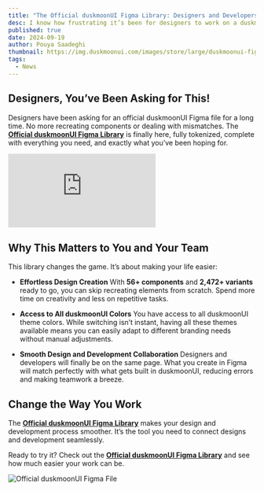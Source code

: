 ```yaml
---
title: "The Official duskmoonUI Figma Library: Designers and Developers, Finally on the Same Page"
desc: I know how frustrating it’s been for designers to work on a duskmoonUI project without having access to the duskmoonUI design system in Figma. Recreating components from scratch is a real pain, and it’s time-consuming.
published: true
date: 2024-09-19
author: Pouya Saadeghi
thumbnail: https://img.duskmoonui.com/images/store/large/duskmoonui-figma-file/figma-file-properties.webp
tags:
  - News
---
```


<script>
  import Translate from "$components/Translate.svelte"
</script>

## Designers, You’ve Been Asking for This!

Designers have been asking for an official duskmoonUI Figma file for a long time. No more recreating components or dealing with mismatches. The [**Official duskmoonUI Figma Library**](https://duskmoonui.com/store/) is finally here, fully tokenized, complete with everything you need, and exactly what you’ve been hoping for.

<div class="w-full grid"><div class="[grid-column:1/1] [grid-row:1/1] z-1"></div><iframe class="w-full rounded-box [grid-column:1/1] [grid-row:1/1] overflow-hidden" frameborder="0" title="Official duskmoonUI Figma Library" allow="accelerometer; autoplay; clipboard-write; encrypted-media; gyroscope; picture-in-picture; web-share" referrerpolicy="strict-origin-when-cross-origin" allowfullscreen="" style="aspect-ratio: 620/360;" src="https://www.youtube.com/embed/ebWEkM4AvjU?mute=1&amp;autoplay=1&amp;controls=0&amp;rel=0&amp;modestbranding=1&amp;loop=1&amp;playlist=ebWEkM4AvjU"></iframe></div>


## Why This Matters to You and Your Team

This library changes the game. It’s about making your life easier:

- **Effortless Design Creation**
   With **56+ components** and **2,472+ variants** ready to go, you can skip recreating elements from scratch. Spend more time on creativity and less on repetitive tasks.

- **Access to All duskmoonUI Colors**
   You have access to all duskmoonUI theme colors. While switching isn’t instant, having all these themes available means you can easily adapt to different branding needs without manual adjustments.

- **Smooth Design and Development Collaboration**
   Designers and developers will finally be on the same page. What you create in Figma will match perfectly with what gets built in duskmoonUI, reducing errors and making teamwork a breeze.

## Change the Way You Work

The [**Official duskmoonUI Figma Library**](https://duskmoonui.com/store/) makes your design and development process smoother. It’s the tool you need to connect designs and development seamlessly.

Ready to try it? Check out the [**Official duskmoonUI Figma Library**](https://duskmoonui.com/store/) and see how much easier your work can be.

![Official duskmoonUI Figma File](https://img.duskmoonui.com/images/store/large/duskmoonui-figma-file/features.webp)
